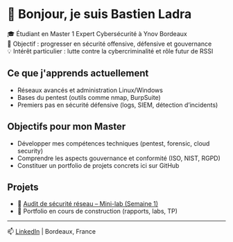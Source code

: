 # 👋 Bonjour, je suis Bastien Ladra

🎓 Étudiant en Master 1 Expert Cybersécurité à Ynov Bordeaux  
📌 Objectif : progresser en sécurité offensive, défensive et gouvernance  
💡 Intérêt particulier : lutte contre la cybercriminalité et rôle futur de RSSI

## Ce que j'apprends actuellement
- Réseaux avancés et administration Linux/Windows  
- Bases du pentest (outils comme nmap, BurpSuite)  
- Premiers pas en sécurité défensive (logs, SIEM, détection d’incidents)  

## Objectifs pour mon Master
- Développer mes compétences techniques (pentest, forensic, cloud security)  
- Comprendre les aspects gouvernance et conformité (ISO, NIST, RGPD)  
- Constituer un portfolio de projets concrets ici sur GitHub  

## Projets
- 🔐 [Audit de sécurité réseau – Mini-lab (Semaine 1)](https://github.com/bastien-ladra/Portfolio-Cyber/tree/main/Semaine-01)  
- 📂 Portfolio en cours de construction (rapports, labs, TP)  

---

📫 [LinkedIn](https://www.linkedin.com/in/bastienladra) | Bordeaux, France
